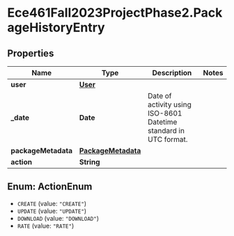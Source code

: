 # Ece461Fall2023ProjectPhase2.PackageHistoryEntry

## Properties
Name | Type | Description | Notes
------------ | ------------- | ------------- | -------------
**user** | [**User**](User.md) |  | 
**_date** | **Date** | Date of activity using ISO-8601 Datetime standard in UTC format. | 
**packageMetadata** | [**PackageMetadata**](PackageMetadata.md) |  | 
**action** | **String** |  | 

<a name="ActionEnum"></a>
## Enum: ActionEnum

* `CREATE` (value: `"CREATE"`)
* `UPDATE` (value: `"UPDATE"`)
* `DOWNLOAD` (value: `"DOWNLOAD"`)
* `RATE` (value: `"RATE"`)


